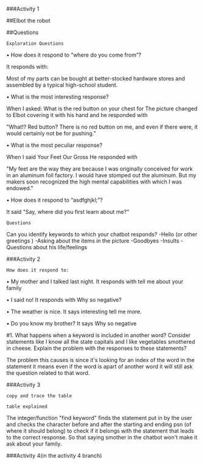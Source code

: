 ###Activity 1

##Elbot the robot

##Questions

`Exploration Questions`

• How does it respond to “where do you come from”? 

It responds with:

Most of my parts can be bought at better-stocked hardware stores and assembled by a typical high-school student. 

• What is the most interesting response? 

When I asked: What is the red button on your chest for
The picture changed to Elbot covering it with his hand and he responded with

"What!? Red button? There is no red button on me, and even if there were, it would certainly not be for pushing." 

• What is the most peculiar response? 

When I said Your Feet Our Gross
He responded with

"My feet are the way they are because I was originally conceived for work in an aluminum foil factory. I would have stomped out the aluminum. But my makers soon recognized the high mental capabilities with which I was endowed."

• How does it respond to “asdfghjkl;”? 

It said "Say, where did you first learn about me?"

`Questions`

Can you identify keywords to which your chatbot responds? 
 -Hello (or other greetings )
 -Asking about the items in the picture
 -Goodbyes
 -Insults
 -Questions about his life/feelings

 ###Activity 2

 `How does it respond to:`

• My mother and I talked last night. 
It responds with tell me about your family

• I said no!
It responds with Why so negative?

• The weather is nice.
It says interesting tell me more.

• Do you know my brother? 
It says Why so negative

#1. What happens when a keyword is included in another word? Consider statements like I know all the state capitals and I like vegetables smothered in cheese. Explain the problem with the responses to these statements?

The problem this causes is since it's looking for an index of the word in the statement it means even if the word is apart of another word it will still ask the question related to that word.

###Activity 3

`copy and trace the table`

`table explained`

The integer/function "find keyword" finds the statement put in by the user and checks the character before and after the starting and ending psn (of where it should belong) to check if it belongs with the statement that leads to the correct response. So that saying smother in the chatbot won't make it ask about your family.

###Activity 4(in the activity 4 branch)






